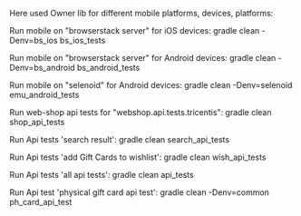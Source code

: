Here used Owner lib for different mobile platforms, devices, platforms:

Run mobile on "browserstack server" for iOS devices: gradle clean -Denv=bs_ios bs_ios_tests 

Run mobile on "browserstack server" for Android devices: gradle clean -Denv=bs_android bs_android_tests

Run mobile on "selenoid" for Android devices: gradle clean -Denv=selenoid emu_android_tests

Run web-shop api tests for "webshop.api.tests.tricentis": gradle clean shop_api_tests

Run Api tests 'search result': gradle clean search_api_tests

Run Api tests 'add Gift Cards to wishlist': gradle clean wish_api_tests

Run Api tests 'all api tests': gradle clean api_tests

Run Api test 'physical gift card api test': gradle clean -Denv=common ph_card_api_test
